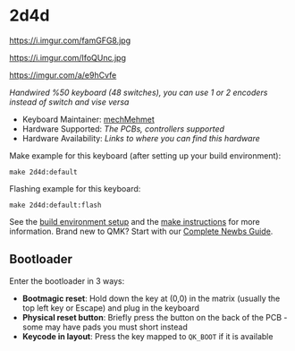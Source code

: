 # 2d4d

https://i.imgur.com/famGFG8.jpg

https://i.imgur.com/IfoQUnc.jpg

https://imgur.com/a/e9hCvfe

*Handwired %50 keyboard (48 switches), you can use 1 or 2 encoders instead of switch and vise versa*

* Keyboard Maintainer: [mechMehmet](https://github.com/mechMehmet)
* Hardware Supported: *The PCBs, controllers supported*
* Hardware Availability: *Links to where you can find this hardware*

Make example for this keyboard (after setting up your build environment):

    make 2d4d:default

Flashing example for this keyboard:

    make 2d4d:default:flash

See the [build environment setup](https://docs.qmk.fm/#/getting_started_build_tools) and the [make instructions](https://docs.qmk.fm/#/getting_started_make_guide) for more information. Brand new to QMK? Start with our [Complete Newbs Guide](https://docs.qmk.fm/#/newbs).

## Bootloader

Enter the bootloader in 3 ways:

* **Bootmagic reset**: Hold down the key at (0,0) in the matrix (usually the top left key or Escape) and plug in the keyboard
* **Physical reset button**: Briefly press the button on the back of the PCB - some may have pads you must short instead
* **Keycode in layout**: Press the key mapped to `QK_BOOT` if it is available
